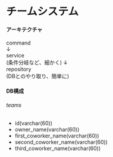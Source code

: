 # チームシステム
#### アーキテクチャ   
command  
↓  
service  
(条件分岐など、細かく)
↓  
repository  
(DBとのやり取り、簡単に)

#### DB構成
###### teams  
- id(varchar(60))
- owner_name(varchar(60))
- first_coworker_name(varchar(60))
- second_coworker_name(varchar(60))
- third_coworker_name(varchar(60))
